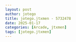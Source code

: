 ```yaml
---
layout: post
author: jotego
title: jotego.jtxmen - 5732478
date: 2025-01-17
categories: [Arcade, jtxmen]
tags: [jotego.jtxmen]
---
```


